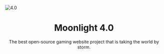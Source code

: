 ![4.0](https://archive.org/download/sdfdsfsdfsdf_202402/sdfdsfsdfsdf.png)
<h1 align="center">Moonlight 4.0</h1>
<p align="center">The best open-source gaming website project that is taking the world by storm.</p>
